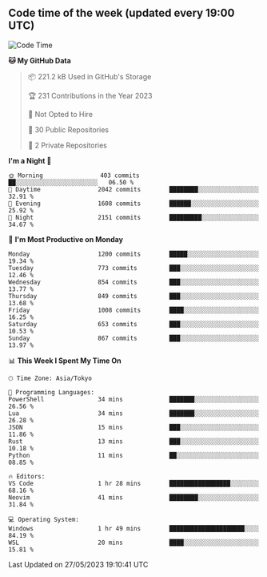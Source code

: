## Code time of the week (updated every 19:00 UTC)

<!--START_SECTION:waka-->
![Code Time](http://img.shields.io/badge/Code%20Time-1%2C857%20hrs%2014%20mins-blue)

**🐱 My GitHub Data** 

> 📦 221.2 kB Used in GitHub's Storage 
 > 
> 🏆 231 Contributions in the Year 2023
 > 
> 🚫 Not Opted to Hire
 > 
> 📜 30 Public Repositories 
 > 
> 🔑 2 Private Repositories 
 > 
**I'm a Night 🦉** 

```text
🌞 Morning                403 commits         ██░░░░░░░░░░░░░░░░░░░░░░░   06.50 % 
🌆 Daytime                2042 commits        ████████░░░░░░░░░░░░░░░░░   32.91 % 
🌃 Evening                1608 commits        ██████░░░░░░░░░░░░░░░░░░░   25.92 % 
🌙 Night                  2151 commits        █████████░░░░░░░░░░░░░░░░   34.67 % 
```
📅 **I'm Most Productive on Monday** 

```text
Monday                   1200 commits        █████░░░░░░░░░░░░░░░░░░░░   19.34 % 
Tuesday                  773 commits         ███░░░░░░░░░░░░░░░░░░░░░░   12.46 % 
Wednesday                854 commits         ███░░░░░░░░░░░░░░░░░░░░░░   13.77 % 
Thursday                 849 commits         ███░░░░░░░░░░░░░░░░░░░░░░   13.68 % 
Friday                   1008 commits        ████░░░░░░░░░░░░░░░░░░░░░   16.25 % 
Saturday                 653 commits         ███░░░░░░░░░░░░░░░░░░░░░░   10.53 % 
Sunday                   867 commits         ███░░░░░░░░░░░░░░░░░░░░░░   13.97 % 
```


📊 **This Week I Spent My Time On** 

```text
🕑︎ Time Zone: Asia/Tokyo

💬 Programming Languages: 
PowerShell               34 mins             ███████░░░░░░░░░░░░░░░░░░   26.56 % 
Lua                      34 mins             ███████░░░░░░░░░░░░░░░░░░   26.28 % 
JSON                     15 mins             ███░░░░░░░░░░░░░░░░░░░░░░   11.86 % 
Rust                     13 mins             ███░░░░░░░░░░░░░░░░░░░░░░   10.18 % 
Python                   11 mins             ██░░░░░░░░░░░░░░░░░░░░░░░   08.85 % 

🔥 Editors: 
VS Code                  1 hr 28 mins        █████████████████░░░░░░░░   68.16 % 
Neovim                   41 mins             ████████░░░░░░░░░░░░░░░░░   31.84 % 

💻 Operating System: 
Windows                  1 hr 49 mins        █████████████████████░░░░   84.19 % 
WSL                      20 mins             ████░░░░░░░░░░░░░░░░░░░░░   15.81 % 
```


 Last Updated on 27/05/2023 19:10:41 UTC
<!--END_SECTION:waka-->
